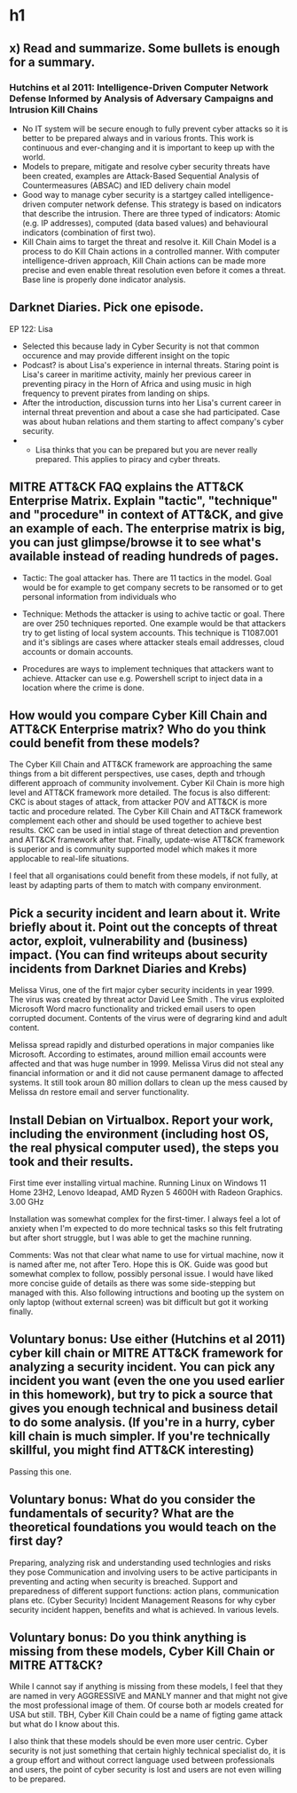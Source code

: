 # h1

## x) Read and summarize. Some bullets is enough for a summary.

### Hutchins et al 2011: Intelligence-Driven Computer Network Defense Informed by Analysis of Adversary Campaigns and Intrusion Kill Chains

* No IT system will be secure enough to fully prevent cyber attacks so it is better to be prepared always and in various fronts. This work is continuous and ever-changing and it is important to keep up with the world.
* Models to prepare, mitigate and resolve cyber security threats have been created, examples are Attack-Based Sequential Analysis of Countermeasures (ABSAC) and IED delivery chain model
* Good way to manage cyber security is a startgey called intelligence-driven computer network defense. This strategy is based on indicators that describe the intrusion. There are three typed of indicators: Atomic (e.g. IP addresses), computed (data based values) and behavioural indicators (combination of first two).
* Kill Chain aims to target the threat and resolve it. Kill Chain Model is a process to do Kill Chain actions in a controlled manner. With computer intelligence-driven approach, Kill Chain actions can be made more precise and even enable threat resolution even before it comes a threat. Base line is properly done indicator analysis.


## Darknet Diaries. Pick one episode. 

EP 122: Lisa
* Selected this because lady in Cyber Security is not that common occurence and may provide different insight on the topic
* Podcast? is about Lisa's experience in internal threats. Staring point is Lisa's career in maritime activity, mainly her previous career in preventing piracy in the Horn of Africa and using music in high frequency to prevent pirates from landing on ships.
* After the introduction, discussion turns into her Lisa's current career in internal threat prevention and about a case she had participated. Case was about huban relations and them starting to affect company's cyber security.
* * Lisa thinks that you can be prepared but you are never really prepared. This applies to piracy and cyber threats.

## MITRE ATT&CK FAQ explains the ATT&CK Enterprise Matrix. Explain "tactic", "technique" and "procedure" in context of ATT&CK, and give an example of each. The enterprise matrix is big, you can just glimpse/browse it to see what's available instead of reading hundreds of pages.

* Tactic: The goal attacker has. There are 11 tactics in the model. Goal would be for example to get company secrets to be ransomed or to get personal information from individuals who 

* Technique: Methods the attacker is using to achive tactic or goal. There are over 250 techniques reported. One example would be that attackers try to get listing of local system accounts. This technique is T1087.001 and it's siblings are cases where attacker steals email addresses, cloud accounts or domain accounts.

* Procedures are ways to implement techniques that attackers want to achieve.  Attacker can use e.g. Powershell script to inject  data in a location where the crime is done.


## How would you compare Cyber Kill Chain and ATT&CK Enterprise matrix? Who do you think could benefit from these models?


The Cyber Kill Chain and ATT&CK framework are approaching the same things from a bit different perspectives, use cases, depth and trhough different approach of community involvement. Cyber Kil Chain is more high level and ATT&CK framework more detailed. The focus is also different: CKC is about stages of attack, from attacker POV and ATT&CK is more tactic and procedure related. The Cyber Kill Chain and ATT&CK framework complement each other and should be used together to achieve best results. CKC can be used in intial stage of threat detection and prevention and ATT&CK framework after that. Finally, update-wise ATT&CK framework is superior  and is community supported model which makes it more applocable to real-life situations.

I feel that all organisations could benefit from these models, if not fully, at least by adapting parts of them to match with company environment.

## Pick a security incident and learn about it. Write briefly about it. Point out the concepts of threat actor, exploit, vulnerability and (business) impact. (You can find writeups about security incidents from Darknet Diaries and Krebs)
Melissa Virus, one of the firt major cyber security incidents in year 1999. The virus was created by threat actor David Lee Smith .
The virus exploited Microsoft Word macro functionality and tricked email users to open corrupted document. Contents of the virus were of degraring kind and adult content.

Melissa spread rapidly and disturbed operations in major companies like Microsoft. According to estimates, around million email accounts were affected and that was huge number in 1999.
Melissa Virus did not steal any financial information or and it did not cause permanent damage to affected systems. It still took aroun 80 million dollars to clean up the mess caused by Melissa dn restore email and server functionality. 

## Install Debian on Virtualbox. Report your work, including the environment (including host OS, the real physical computer used), the steps you took and their results.

First time ever installing virtual machine. Running Linux on Windows 11 Home 23H2, Lenovo Ideapad, AMD Ryzen 5 4600H with Radeon Graphics. 3.00 GHz

Installation was somewhat complex for the first-timer. I always feel a lot of anxiety when I'm expected to do more technical tasks so this felt frutrating but after short struggle, but I was able to get the machine running. 

Comments:
Was not that clear what name to use for virtual machine, now it is named after me, not after Tero. Hope this is OK.
Guide was good but somewhat complex to follow, possibly personal issue. I would have liked more concise guide of details as there was some side-stepping but managed with this.
Also following intructions and booting up the system on only laptop (without external screen) was bit difficult but got it working finally.

## Voluntary bonus: Use either (Hutchins et al 2011) cyber kill chain or MITRE ATT&CK framework for analyzing a security incident. You can pick any incident you want (even the one you used earlier in this homework), but try to pick a source that gives you enough technical and business detail to do some analysis. (If you're in a hurry, cyber kill chain is much simpler. If you're technically skillful, you might find ATT&CK interesting)

Passing this one.

## Voluntary bonus: What do you consider the fundamentals of security? What are the theoretical foundations you would teach on the first day?

Preparing, analyzing risk and understanding used technlogies and risks they pose
Communication and involving users to be active participants in preventing and acting when security is breached.
Support and preparedness of different support functions: action plans, communication plans etc.
(Cyber Security) Incident Management
Reasons for why cyber security incident happen, benefits and what is achieved. In various levels.

## Voluntary bonus: Do you think anything is missing from these models, Cyber Kill Chain or MITRE ATT&CK?

While I cannot say if anything is missing from these models, I feel that they are named in very  AGGRESSIVE and MANLY manner and that might not give the most professional image of them. Of course both ar models created for USA but still. TBH, Cyber Kill Chain could be a name of figting game attack but what do I know about this.

I also think that these models should be even more user centric. Cyber security is not just something that certain highly technical specialist do, it is a group effort and without correct language used between professionals and users, the point of cyber security is lost and users are not even willing to be prepared.
